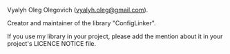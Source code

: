 Vyalyh Oleg Olegovich (vyalyh.oleg@gmail.com).

Creator and maintainer of the library "ConfigLinker".

If you use my library in your project, please add the mention about it in your project's LICENCE NOTICE file.
